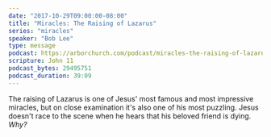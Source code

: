 ```yaml
---
date: "2017-10-29T09:00:00-08:00"
title: "Miracles: The Raising of Lazarus"
series: "miracles"
speaker: "Bob Lee"
type: message
podcast: https://arborchurch.com/podcast/miracles-the-raising-of-lazarus.m4a
scripture: John 11
podcast_bytes: 29495751
podcast_duration: 39:09
---
```


The raising of Lazarus is one of Jesus' most famous and most impressive miracles, but on close examination it's also one of his most puzzling. Jesus doesn't race to the scene when he hears that his beloved friend is dying. *Why?*
